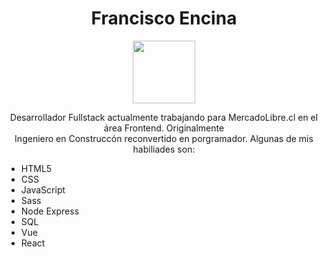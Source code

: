 <h1 align="center">Francisco Encina</h1>
<div id="header" align="center">
  <img src="https://media.giphy.com/media/M9gbBd9nbDrOTu1Mqx/giphy.gif" width="100"/>
</div>
<p align="center">
  Desarrollador Fullstack actualmente trabajando para MercadoLibre.cl en el área Frontend. Originalmente <br/>
  Ingeniero en Construccón reconvertido en porgramador. Algunas de mis habiliades son:
</p>
<ul>
  <li>HTML5</li>
  <li>CSS</li>
  <li>JavaScript</li>
  <li>Sass</li>
  <li>Node Express</li>
  <li>SQL</li>
  <li>Vue</li>
  <li>React</li>
</ul>

<!--
**frencinap/frencinap** is a ✨ _special_ ✨ repository because its `README.md` (this file) appears on your GitHub profile.

Here are some ideas to get you started:

- 🔭 I’m currently working on ...
- 🌱 I’m currently learning ...
- 👯 I’m looking to collaborate on ...
- 🤔 I’m looking for help with ...
- 💬 Ask me about ...
- 📫 How to reach me: ...
- 😄 Pronouns: ...
- ⚡ Fun fact: ...
-->
